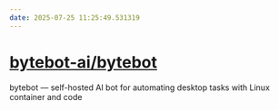 ```yaml
---
date: 2025-07-25 11:25:49.531319
---
```


# [bytebot-ai/bytebot](https://github.com/bytebot-ai/bytebot)

bytebot — self-hosted AI bot for automating desktop tasks with Linux container and code